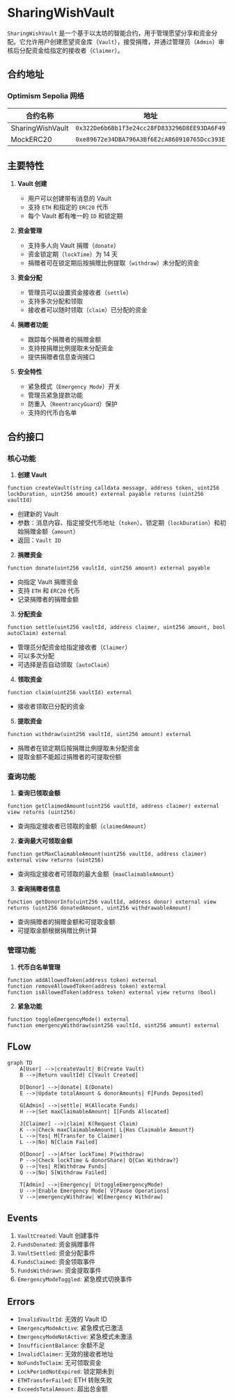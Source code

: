 # SharingWishVault

`SharingWishVault` 是一个基于以太坊的智能合约，用于管理愿望分享和资金分配。它允许用户创建愿望资金库（`Vault`），接受捐赠，并通过管理员（`Admin`）审核后分配资金给指定的接收者（`Claimer`）。

## 合约地址

### Optimism Sepolia 网络

| 合约名称         | 地址                                         |
| ---------------- | -------------------------------------------- |
| SharingWishVault | `0x322De6b6Bb1f3e24cc28FD833296D8EE93DA6F49` |
| MockERC20        | `0xe89672e34DBA796A3Bf6E2cA860910765Dcc393E` |

## 主要特性

1. **Vault 创建**

    - 用户可以创建带有消息的 Vault
    - 支持 `ETH` 和指定的 `ERC20` 代币
    - 每个 Vault 都有唯一的 `ID` 和锁定期

2. **资金管理**

    - 支持多人向 Vault 捐赠（`donate`）
    - 资金锁定期（`lockTime`）为 14 天
    - 捐赠者可在锁定期后按捐赠比例提取（`withdraw`）未分配的资金

3. **资金分配**

    - 管理员可以设置资金接收者（`settle`）
    - 支持多次分配和领取
    - 接收者可以随时领取（`claim`）已分配的资金

4. **捐赠者功能**

    - 跟踪每个捐赠者的捐赠金额
    - 支持按捐赠比例提取未分配资金
    - 提供捐赠者信息查询接口

5. **安全特性**
    - 紧急模式（`Emergency Mode`）开关
    - 管理员紧急提款功能
    - 防重入（`ReentrancyGuard`）保护
    - 支持的代币白名单

## 合约接口

### 核心功能

1. **创建 Vault**

```solidity
function createVault(string calldata message, address token, uint256 lockDuration, uint256 amount) external payable returns (uint256 vaultId)
```

-   创建新的 Vault
-   参数：消息内容、指定接受代币地址（`token`）、锁定期（`lockDuration`）和初始捐赠金额（`amount`）
-   返回：`Vault ID`

2. **捐赠资金**

```solidity
function donate(uint256 vaultId, uint256 amount) external payable
```

-   向指定 Vault 捐赠资金
-   支持 `ETH` 和 `ERC20` 代币
-   记录捐赠者的捐赠金额

3. **分配资金**

```solidity
function settle(uint256 vaultId, address claimer, uint256 amount, bool autoClaim) external
```

-   管理员分配资金给指定接收者（`Claimer`）
-   可以多次分配
-   可选择是否自动领取（`autoClaim`）

4. **领取资金**

```solidity
function claim(uint256 vaultId) external
```

-   接收者领取已分配的资金

5. **提取资金**

```solidity
function withdraw(uint256 vaultId, uint256 amount) external
```

-   捐赠者在锁定期后按捐赠比例提取未分配资金
-   提取金额不能超过捐赠者的可提取份额

### 查询功能

1. **查询已领取金额**

```solidity
function getClaimedAmount(uint256 vaultId, address claimer) external view returns (uint256)
```

-   查询指定接收者已领取的金额（`claimedAmount`）

2. **查询最大可领取金额**

```solidity
function getMaxClaimableAmount(uint256 vaultId, address claimer) external view returns (uint256)
```

-   查询指定接收者可领取的最大金额（`maxClaimableAmount`）

3. **查询捐赠者信息**

```solidity
function getDonorInfo(uint256 vaultId, address donor) external view returns (uint256 donatedAmount, uint256 withdrawableAmount)
```

-   查询捐赠者的捐赠金额和可提取金额
-   可提取金额根据捐赠比例计算

### 管理功能

1. **代币白名单管理**

```solidity
function addAllowedToken(address token) external
function removeAllowedToken(address token) external
function isAllowedToken(address token) external view returns (bool)
```

2. **紧急功能**

```solidity
function toggleEmergencyMode() external
function emergencyWithdraw(uint256 vaultId, uint256 amount) external
```

## FLow

```mermaid
graph TD
    A[User] -->|createVault| B(Create Vault)
    B -->|Return vaultId| C[Vault Created]

    D[Donor] -->|donate| E(Donate)
    E -->|Update totalAmount & donorAmounts| F[Funds Deposited]

    G[Admin] -->|settle| H(Allocate Funds)
    H -->|Set maxClaimableAmount| I[Funds Allocated]

    J[Claimer] -->|claim| K(Request Claim)
    K -->|Check maxClaimableAmount| L{Has Claimable Amount?}
    L -->|Yes| M[Transfer to Claimer]
    L -->|No| N[Claim Failed]

    O[Donor] -->|After lockTime| P(withdraw)
    P -->|Check lockTime & donorShare| Q{Can Withdraw?}
    Q -->|Yes| R[Withdraw Funds]
    Q -->|No| S[Withdraw Failed]

    T[Admin] -->|Emergency| U(toggleEmergencyMode)
    U -->|Enable Emergency Mode| V[Pause Operations]
    V -->|emergencyWithdraw| W[Emergency Withdraw]
```

## Events

1. `VaultCreated`: Vault 创建事件
2. `FundsDonated`: 资金捐赠事件
3. `VaultSettled`: 资金分配事件
4. `FundsClaimed`: 资金领取事件
5. `FundsWithdrawn`: 资金提取事件
6. `EmergencyModeToggled`: 紧急模式切换事件

## Errors

-   `InvalidVaultId`: 无效的 Vault ID
-   `EmergencyModeActive`: 紧急模式已激活
-   `EmergencyModeNotActive`: 紧急模式未激活
-   `InsufficientBalance`: 余额不足
-   `InvalidClaimer`: 无效的接收者地址
-   `NoFundsToClaim`: 无可领取资金
-   `LockPeriodNotExpired`: 锁定期未到
-   `ETHTransferFailed`: ETH 转账失败
-   `ExceedsTotalAmount`: 超出总金额
